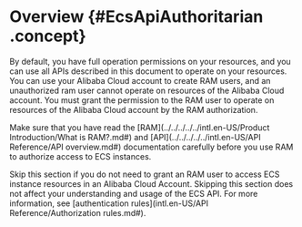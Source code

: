 # Overview {#EcsApiAuthoritarian .concept}

By default, you have full operation permissions on your resources, and you can use all APIs described in this document to operate on your resources. You can use your Alibaba Cloud account to create RAM users, and an unauthorized ram user cannot operate on resources of the Alibaba Cloud account. You must grant the permission to the RAM user to operate on resources of the Alibaba Cloud account by the RAM authorization.

Make sure that you have read the [RAM](../../../../../intl.en-US/Product Introduction/What is RAM?.md#) and [API](../../../../../intl.en-US/API Reference/API overview.md#) documentation carefully before you use RAM to authorize access to ECS instances.

Skip this section if you do not need to grant an RAM user to access ECS instance resources in an Alibaba Cloud Account. Skipping this section does not affect your understanding and usage of the ECS API. For more information, see [authentication rules](intl.en-US/API Reference/Authorization rules.md#).

